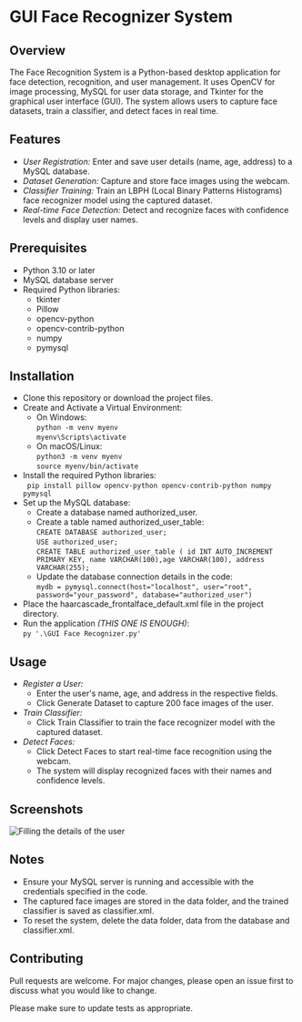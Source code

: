 # GUI Face Recognizer System

## Overview

The Face Recognition System is a Python-based desktop application for face detection, recognition, and user management. It uses OpenCV for image processing, MySQL for user data storage, and Tkinter for the graphical user interface (GUI). The system allows users to capture face datasets, train a classifier, and detect faces in real time.

## Features
- *User Registration:*
Enter and save user details (name, age, address) to a MySQL database.
- *Dataset Generation:* 
Capture and store face images using the webcam.
- *Classifier Training:* 
Train an LBPH (Local Binary Patterns Histograms) face recognizer model using the captured dataset.
- *Real-time Face Detection:*
Detect and recognize faces with confidence levels and display user names.

## Prerequisites
- Python 3.10 or later
- MySQL database server
- Required Python libraries:
    - tkinter
    - Pillow
    - opencv-python
    - opencv-contrib-python
    - numpy
    - pymysql

## Installation
- Clone this repository or download the project files.
- Create and Activate a Virtual Environment:  
    - On Windows:  
```python -m venv myenv```  
```myenv\Scripts\activate```
    - On macOS/Linux:  
```python3 -m venv myenv```  
```source myenv/bin/activate```
- Install the required Python libraries:  
``` pip install pillow opencv-python opencv-contrib-python numpy pymysql```
- Set up the MySQL database:
    - Create a database named authorized_user.
    - Create a table named authorized_user_table:  
```CREATE DATABASE authorized_user;```  
```USE authorized_user;```  
```CREATE TABLE authorized_user_table ( id INT AUTO_INCREMENT PRIMARY KEY, name VARCHAR(100),age VARCHAR(100), address VARCHAR(255);```
    - Update the database connection details in the code:  
```mydb = pymysql.connect(host="localhost", user="root", password="your_password", database="authorized_user")```
- Place the haarcascade_frontalface_default.xml file in the project directory.
- Run the application *(THIS ONE IS ENOUGH)*:  
```py '.\GUI Face Recognizer.py'```


## Usage
- *Register a User:*
    - Enter the user's name, age, and address in the respective fields.
    - Click Generate Dataset to capture 200 face images of the user.
- *Train Classifier:*
    - Click Train Classifier to train the face recognizer model with the captured dataset.
- *Detect Faces:*
    - Click Detect Faces to start real-time face recognition using the webcam.
    - The system will display recognized faces with their names and confidence levels.

## Screenshots
![Filling the details of the user](https://github.com/Anurag1698/GUI-Face-Detection-Recognizer/blob/4fd0a5eeda0700b1110c2077a7c0dbef02315d60/screenshots/Fill%20Details.png)

## Notes
- Ensure your MySQL server is running and accessible with the credentials specified in the code.
- The captured face images are stored in the data folder, and the trained classifier is saved as classifier.xml.
- To reset the system, delete the data folder, data from the database and classifier.xml.



## Contributing

Pull requests are welcome. For major changes, please open an issue first
to discuss what you would like to change.

Please make sure to update tests as appropriate.
